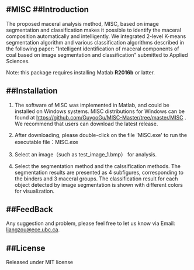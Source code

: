 #MISC
##Introduction
-------
The proposed maceral analysis method, MISC, based on image segmentation and classification 
makes it possible to identify the maceral composition automatically and intelligently.
We integrated 2-level K-means segmentation algorithm and various classification algorithms 
described in the following paper:
"Intelligent identification of maceral components of coal based on image segmentation and classification" submitted to Applied Sciences.

Note: this package requires installing Matlab **R2016b** or latter.

##Installation
-------
1. The software of MISC was implemented in Matlab, and could be installed on
Windows systems. MISC distributions for Windows can be found at 
https://github.com/GuyooGu/MISC-Master/tree/master/MISC . We recommend that users can download the latest release. 

2. After downloading, please double-click on the file 'MISC.exe' to run the executable file：MISC.exe

3. Select an image（such as test_image_1.bmp） for analysis.

4. Select the segmentation method and the calssification methods. 
The segmentation results are presented as 4 subfigures, corresponding to the binders and 3 maceral groups. The classification result for each object detected by image segmentation is shown with different colors for visualization. 

##FeedBack
-------
Any suggestion and problem, please feel free to let us know via Email: liangzou@ece.ubc.ca.

##License
-------
Released under MIT license


